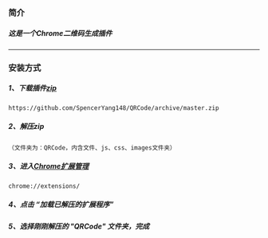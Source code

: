 ### 简介
#####  这是一个Chrome二维码生成插件

---

### 安装方式

##### 1、下载插件[zip](`https://github.com/SpencerYang148/QRCode/archive/master.zip`)
`https://github.com/SpencerYang148/QRCode/archive/master.zip`

##### 2、解压zip
    （文件夹为：QRCode，内含文件、js、css、images文件夹）    

##### 3、进入[Chrome扩展管理](`chrome://extensions/`)
`chrome://extensions/`

##### 4、点击 “加载已解压的扩展程序”

##### 5、选择刚刚解压的 "QRCode" 文件夹，完成
